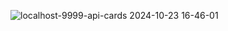 ![localhost-9999-api-cards 2024-10-23 16-46-01](https://github.com/user-attachments/assets/cb46b942-2f01-4f83-8b14-c324463fe838)
